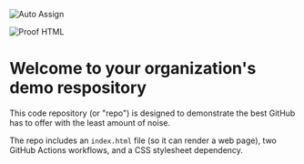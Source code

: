 ![Auto Assign](https://github.com/m1sten/demo-repository/actions/workflows/auto-assign.yml/badge.svg)

![Proof HTML](https://github.com/m1sten/demo-repository/actions/workflows/proof-html.yml/badge.svg)

# Welcome to your organization's demo respository
This code repository (or "repo") is designed to demonstrate the best GitHub has to offer with the least amount of noise.

The repo includes an `index.html` file (so it can render a web page), two GitHub Actions workflows, and a CSS stylesheet dependency.
